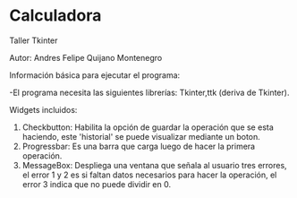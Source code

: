 # Calculadora
Taller Tkinter

Autor: Andres Felipe Quijano Montenegro

Información básica para ejecutar el programa:

-El programa necesita las siguientes librerías: Tkinter,ttk (deriva de Tkinter).

Widgets incluidos:

1. Checkbutton: Habilita la opción de guardar la operación que se esta haciendo, este 'historial' se puede visualizar mediante un boton.
2. Progressbar: Es una barra que carga luego de hacer la primera operación.
3. MessageBox: Despliega una ventana que señala al usuario tres errores, el error 1 y 2 es si faltan datos necesarios para hacer la operación, el error 3 indica que no puede dividir en 0.
